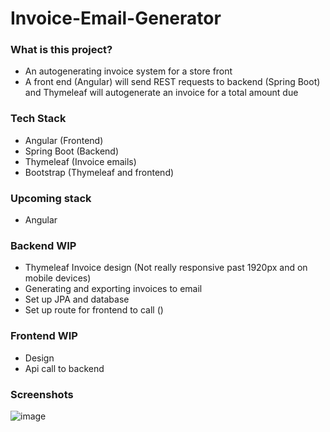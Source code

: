 # Invoice-Email-Generator

### What is this project?
* An autogenerating invoice system for a store front
* A front end (Angular) will send REST requests to backend (Spring Boot) and Thymeleaf will autogenerate an invoice for a total amount due

### Tech Stack
* Angular (Frontend)
* Spring Boot (Backend)
* Thymeleaf (Invoice emails)
* Bootstrap (Thymeleaf and frontend)

### Upcoming stack
* Angular

### Backend WIP
* Thymeleaf Invoice design (Not really responsive past 1920px and on mobile devices)
* Generating and exporting invoices to email
* Set up JPA and database 
* Set up route for frontend to call ()

### Frontend WIP
* Design
* Api call to backend

### Screenshots
![image](https://user-images.githubusercontent.com/57853013/118371400-2107f180-b572-11eb-91a8-b39f2c1ebbf0.png)

